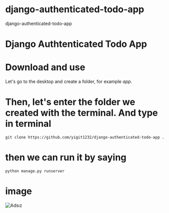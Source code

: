 # django-authenticated-todo-app
django-authenticated-todo-app

# Django Authtenticated Todo App

# Download and use
	
Let's go to the desktop and create a folder, for example *app*.

# Then, let's enter the folder we created with the terminal. And type in terminal
	git clone https://github.com/yigit1232/django-authenticated-todo-app .


	

# then we can run it by saying
	python manage.py runserver
	


	
	
	

# image

![Adsız](https://user-images.githubusercontent.com/50154629/180205400-4e7ca037-563b-42f9-9167-ab0dc83331f8.png)
